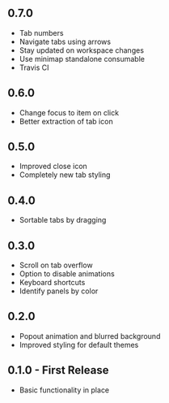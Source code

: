 ## 0.7.0
* Tab numbers
* Navigate tabs using arrows
* Stay updated on workspace changes
* Use minimap standalone consumable
* Travis CI

## 0.6.0
* Change focus to item on click
* Better extraction of tab icon

## 0.5.0
* Improved close icon
* Completely new tab styling

## 0.4.0
* Sortable tabs by dragging

## 0.3.0
* Scroll on tab overflow
* Option to disable animations
* Keyboard shortcuts
* Identify panels by color

## 0.2.0
* Popout animation and blurred background
* Improved styling for default themes

## 0.1.0 - First Release
* Basic functionality in place
